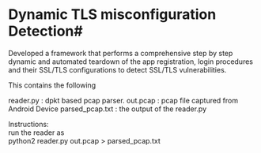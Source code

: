 # Dynamic TLS misconfiguration Detection#
Developed a framework that performs a comprehensive step by step dynamic and automated teardown of the app registration, login procedures and their SSL/TLS configurations to detect SSL/TLS vulnerabilities.

This contains the following 

reader.py : dpkt based pcap parser. 
out.pcap  : pcap file captured from Android Device 
parsed_pcap.txt : the output of the reader.py 


Instructions:  
run the reader as  
python2 reader.py out.pcap > parsed_pcap.txt  


